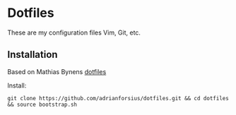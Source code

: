 # Dotfiles

These are my configuration files Vim, Git, etc.

## Installation

Based on Mathias Bynens [dotfiles](https://github.com/mathiasbynens/dotfiles)

Install:

    git clone https://github.com/adrianforsius/dotfiles.git && cd dotfiles && source bootstrap.sh
